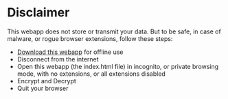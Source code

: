 # Disclaimer

This webapp does not store or transmit your data. But to be safe, in case of malware, or rogue browser extensions, follow these steps:

- [Download this webapp](https://github.com/pRizz/Easy-File-Encryptor-Decryptor/archive/master.zip) for offline use
- Disconnect from the internet
- Open this webapp (the index.html file) in incognito, or private browsing mode, with no extensions, or all extensions disabled
- Encrypt and Decrypt
- Quit your browser
